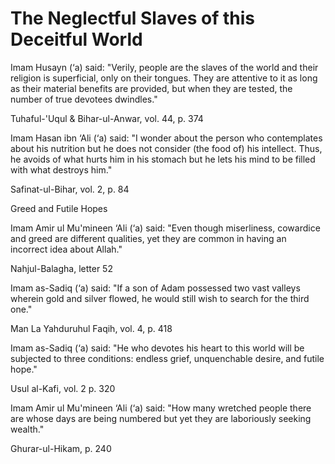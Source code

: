 The Neglectful Slaves of this Deceitful World
=============================================

Imam Husayn (‘a) said: "Verily, people are the slaves of the world and
their religion is superficial, only on their tongues. They are attentive
to it as long as their material benefits are provided, but when they are
tested, the number of true devotees dwindles."

Tuhaful-'Uqul & Bihar-ul-Anwar, vol. 44, p. 374

Imam Hasan ibn ‘Ali (‘a) said: "I wonder about the person who
contemplates about his nutrition but he does not consider (the food of)
his intellect. Thus, he avoids of what hurts him in his stomach but he
lets his mind to be filled with what destroys him."

Safinat-ul-Bihar, vol. 2, p. 84

Greed and Futile Hopes

Imam Amir ul Mu'mineen ‘Ali (‘a) said: "Even though miserliness,
cowardice and greed are different qualities, yet they are common in
having an incorrect idea about Allah."

Nahjul-Balagha, letter 52

Imam as-Sadiq (‘a) said: "If a son of Adam possessed two vast valleys
wherein gold and silver flowed, he would still wish to search for the
third one."

Man La Yahduruhul Faqih, vol. 4, p. 418

Imam as-Sadiq (‘a) said: "He who devotes his heart to this world will be
subjected to three conditions: endless grief, unquenchable desire, and
futile hope."

Usul al-Kafi, vol. 2 p. 320

Imam Amir ul Mu'mineen ‘Ali (‘a) said: "How many wretched people there
are whose days are being numbered but yet they are laboriously seeking
wealth."

Ghurar-ul-Hikam, p. 240


